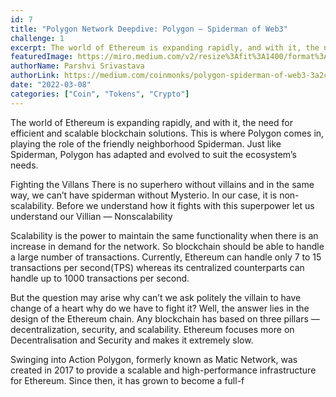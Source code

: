 ```yaml
---
id: 7
title: "Polygon Network Deepdive: Polygon — Spiderman of Web3"
challenge: 1
excerpt: The world of Ethereum is expanding rapidly, and with it, the need for efficient and scalable blockchain solutions.
featuredImage: https://miro.medium.com/v2/resize%3Afit%3A1400/format%3Awebp/1%2Apg2RbQWb6DDEZ2bnrJMMjw.jpeg
authorName: Parshvi Srivastava
authorLink: https://medium.com/coinmonks/polygon-spiderman-of-web3-3a2cd0a2f5d1
date: "2022-03-08"
categories: ["Coin", "Tokens", "Crypto"]
---
```


The world of Ethereum is expanding rapidly, and with it, the need for efficient and scalable blockchain solutions. This is where Polygon comes in, playing the role of the friendly neighborhood Spiderman. Just like Spiderman, Polygon has adapted and evolved to suit the ecosystem’s needs.

Fighting the Villans
There is no superhero without villains and in the same way, we can’t have spiderman without Mysterio. In our case, it is non-scalability. Before we understand how it fights with this superpower let us understand our Villian — Nonscalability

Scalability is the power to maintain the same functionality when there is an increase in demand for the network. So blockchain should be able to handle a large number of transactions. Currently, Ethereum can handle only 7 to 15 transactions per second(TPS) whereas its centralized counterparts can handle up to 1000 transactions per second.

But the question may arise why can’t we ask politely the villain to have change of a heart why do we have to fight it? Well, the answer lies in the design of the Ethereum chain. Any blockchain has based on three pillars — decentralization, security, and scalability. Ethereum focuses more on Decentralisation and Security and makes it extremely slow.

Swinging into Action
Polygon, formerly known as Matic Network, was created in 2017 to provide a scalable and high-performance infrastructure for Ethereum. Since then, it has grown to become a full-f